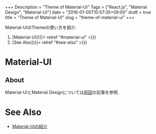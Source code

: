 +++
Description = "Theme of Material-UI"
Tags = ["React.js", "Material Design", "Material-UI"]
date = "2016-01-05T10:57:35+09:00"
draft = true
title = "Theme of Material-UI"
slug = "theme-of-material-ui"
+++

Material-UIのThemeの使い方を紹介.

<!--more-->

1. [Material-UI]({{< relref "#material-ui" >}})
2. [See Also]({{< relref "#see-also" >}})


# Material-UI

## About

Material-UIとMaterial Designについては[前回](http://blog.rudolph-miller.com/2016/01/04/material-ui/)の記事を参照.


# See Also

- [Material-UIの紹介](http://blog.rudolph-miller.com/2016/01/04/material-ui/)
